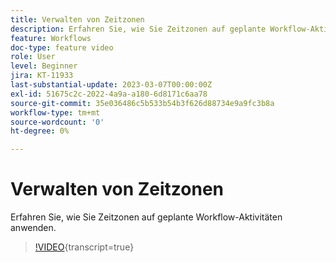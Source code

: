 ```yaml
---
title: Verwalten von Zeitzonen
description: Erfahren Sie, wie Sie Zeitzonen auf geplante Workflow-Aktivitäten anwenden.
feature: Workflows
doc-type: feature video
role: User
level: Beginner
jira: KT-11933
last-substantial-update: 2023-03-07T00:00:00Z
exl-id: 51675c2c-2022-4a9a-a180-6d8171c6aa78
source-git-commit: 35e036486c5b533b54b3f626d88734e9a9fc3b8a
workflow-type: tm+mt
source-wordcount: '0'
ht-degree: 0%

---
```


# Verwalten von Zeitzonen

Erfahren Sie, wie Sie Zeitzonen auf geplante Workflow-Aktivitäten anwenden.

>[!VIDEO](https://video.tv.adobe.com/v/3443858?quality=12&learn=on&captions=ger){transcript=true}

